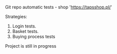Git repo automatic tests - shop 'https://tapsshop.pl/'

Strategies:

1. Login tests.
2. Basket tests.
3. Buying process tests
   
Project is still in progress 
